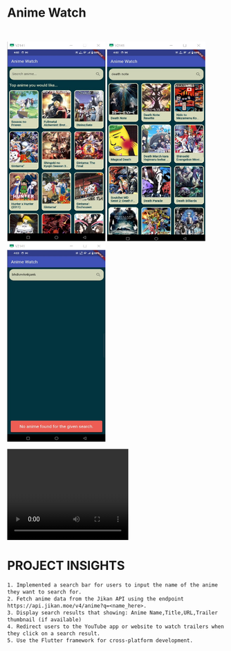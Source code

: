# Anime Watch


<br>

<img src="AW_home.jpg" alt="ss" width="227" height="460">    <img src="aw_search_found.jpg" alt="ss" width="227" height="460"> 
<br>
 <img src="aw_s_notfound.jpg" alt="ss" width="227" height="460">
 <br>
 





<video width="280" height="210" controls>
  <source src="


https://github.com/Akash1437/IPL-Auction-System/assets/107811139/7c1a27b0-de12-46c5-ba73-4cd713af6ce3




" type="video/mp4">

</video>

# PROJECT INSIGHTS

    1. Implemented a search bar for users to input the name of the anime they want to search for.
    2. Fetch anime data from the Jikan API using the endpoint https://api.jikan.moe/v4/anime?q=<name_here>.
    3. Display search results that showing: Anime Name,Title,URL,Trailer thumbnail (if available)
    4. Redirect users to the YouTube app or website to watch trailers when they click on a search result.
    5. Use the Flutter framework for cross-platform development.
    
<br>


